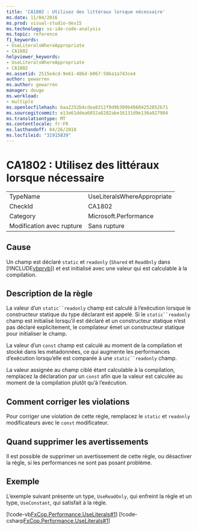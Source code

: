 ```yaml
---
title: 'CA1802 : Utilisez des littéraux lorsque nécessaire'
ms.date: 11/04/2016
ms.prod: visual-studio-dev15
ms.technology: vs-ide-code-analysis
ms.topic: reference
f1_keywords:
- UseLiteralsWhereAppropriate
- CA1802
helpviewer_keywords:
- UseLiteralsWhereAppropriate
- CA1802
ms.assetid: 2515e4cd-9e61-486d-b067-58ba1a743ce4
author: gewarren
ms.author: gewarren
manager: douge
ms.workload:
- multiple
ms.openlocfilehash: baa2252b4cdea8312f9d9b309b48604252852b71
ms.sourcegitcommit: e13e61ddea6032a8282abe16131d9e136a927984
ms.translationtype: MT
ms.contentlocale: fr-FR
ms.lasthandoff: 04/26/2018
ms.locfileid: "31915839"
---
```

# <a name="ca1802-use-literals-where-appropriate"></a>CA1802 : Utilisez des littéraux lorsque nécessaire
|||
|-|-|
|TypeName|UseLiteralsWhereAppropriate|
|CheckId|CA1802|
|Category|Microsoft.Performance|
|Modification avec rupture|Sans rupture|

## <a name="cause"></a>Cause
 Un champ est déclaré `static` et `readonly` (`Shared` et `ReadOnly` dans [!INCLUDE[vbprvb](../code-quality/includes/vbprvb_md.md)]) et est initialisé avec une valeur qui est calculable à la compilation.

## <a name="rule-description"></a>Description de la règle
 La valeur d’un `static``readonly` champ est calculé à l’exécution lorsque le constructeur statique du type déclarant est appelé. Si le `static``readonly` champ est initialisé lorsqu’il est déclaré et un constructeur statique n’est pas déclaré explicitement, le compilateur émet un constructeur statique pour initialiser le champ.

 La valeur d’un `const` champ est calculé au moment de la compilation et stocké dans les métadonnées, ce qui augmente les performances d’exécution lorsqu’elle est comparée à une `static``readonly` champ.

 La valeur assignée au champ ciblé étant calculable à la compilation, remplacez la déclaration par un `const` afin que la valeur est calculée au moment de la compilation plutôt qu’à l’exécution.

## <a name="how-to-fix-violations"></a>Comment corriger les violations
 Pour corriger une violation de cette règle, remplacez le `static` et `readonly` modificateurs avec le `const` modificateur.

## <a name="when-to-suppress-warnings"></a>Quand supprimer les avertissements
 Il est possible de supprimer un avertissement de cette règle, ou désactiver la règle, si les performances ne sont pas posant problème.

## <a name="example"></a>Exemple
 L’exemple suivant présente un type, `UseReadOnly`, qui enfreint la règle et un type, `UseConstant`, qui satisfait à la règle.

 [!code-vb[FxCop.Performance.UseLiterals#1](../code-quality/codesnippet/VisualBasic/ca1802-use-literals-where-appropriate_1.vb)]
 [!code-csharp[FxCop.Performance.UseLiterals#1](../code-quality/codesnippet/CSharp/ca1802-use-literals-where-appropriate_1.cs)]